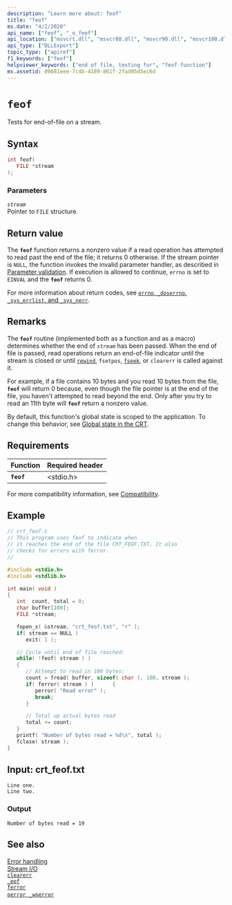 ```yaml
---
description: "Learn more about: feof"
title: "feof"
ms.date: "4/2/2020"
api_name: ["feof", "_o_feof"]
api_location: ["msvcrt.dll", "msvcr80.dll", "msvcr90.dll", "msvcr100.dll", "msvcr100_clr0400.dll", "msvcr110.dll", "msvcr110_clr0400.dll", "msvcr120.dll", "msvcr120_clr0400.dll", "ucrtbase.dll", "api-ms-win-crt-stdio-l1-1-0.dll", "api-ms-win-crt-private-l1-1-0.dll"]
api_type: ["DLLExport"]
topic_type: ["apiref"]
f1_keywords: ["feof"]
helpviewer_keywords: ["end of file, testing for", "feof function"]
ms.assetid: 09081eee-7c4b-4189-861f-2fad95d3ec6d
---
```

# `feof`

Tests for end-of-file on a stream.

## Syntax

```C
int feof(
   FILE *stream
);
```

### Parameters

*`stream`*\
Pointer to `FILE` structure.

## Return value

The **`feof`** function returns a nonzero value if a read operation has attempted to read past the end of the file; it returns 0 otherwise. If the stream pointer is `NULL`, the function invokes the invalid parameter handler, as described in [Parameter validation](../parameter-validation.md). If execution is allowed to continue, `errno` is set to `EINVAL` and the **`feof`** returns 0.

For more information about return codes, see [`errno`, `_doserrno`, `_sys_errlist`, and `_sys_nerr`](../errno-doserrno-sys-errlist-and-sys-nerr.md).

## Remarks

The **`feof`** routine (implemented both as a function and as a macro) determines whether the end of *`stream`* has been passed. When the end of file is passed, read operations return an end-of-file indicator until the stream is closed or until [`rewind`](rewind.md), `fsetpos`, [`fseek`](fseek-fseeki64.md), or `clearerr` is called against it.

For example, if a file contains 10 bytes and you read 10 bytes from the file, **`feof`** will return 0 because, even though the file pointer is at the end of the file, you haven't attempted to read beyond the end. Only after you try to read an 11th byte will **`feof`** return a nonzero value.

By default, this function's global state is scoped to the application. To change this behavior, see [Global state in the CRT](../global-state.md).

## Requirements

|Function|Required header|
|--------------|---------------------|
|**`feof`**|\<stdio.h>|

For more compatibility information, see [Compatibility](../compatibility.md).

## Example

```C
// crt_feof.c
// This program uses feof to indicate when
// it reaches the end of the file CRT_FEOF.TXT. It also
// checks for errors with ferror.
//

#include <stdio.h>
#include <stdlib.h>

int main( void )
{
   int  count, total = 0;
   char buffer[100];
   FILE *stream;

   fopen_s( &stream, "crt_feof.txt", "r" );
   if( stream == NULL )
      exit( 1 );

   // Cycle until end of file reached:
   while( !feof( stream ) )
   {
      // Attempt to read in 100 bytes:
      count = fread( buffer, sizeof( char ), 100, stream );
      if( ferror( stream ) )      {
         perror( "Read error" );
         break;
      }

      // Total up actual bytes read
      total += count;
   }
   printf( "Number of bytes read = %d\n", total );
   fclose( stream );
}
```

## Input: crt_feof.txt

```Input
Line one.
Line two.
```

### Output

```Output
Number of bytes read = 19
```

## See also

[Error handling](../error-handling-crt.md)\
[Stream I/O](../stream-i-o.md)\
[`clearerr`](clearerr.md)\
[`_eof`](eof.md)\
[`ferror`](ferror.md)\
[`perror`, `_wperror`](perror-wperror.md)
